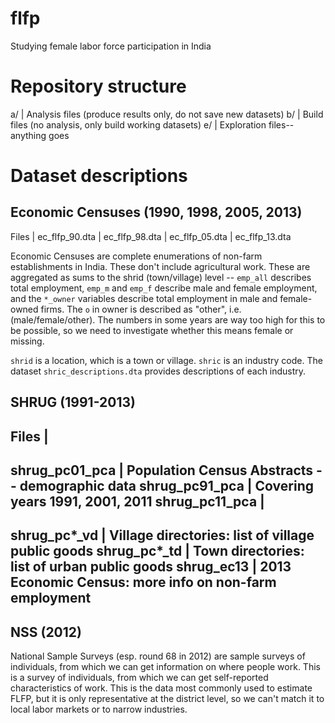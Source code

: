 # flfp
Studying female labor force participation in India

# Repository structure

a/ | Analysis files (produce results only, do not save new datasets)
b/ | Build files (no analysis, only build working datasets)
e/ | Exploration files-- anything goes

# Dataset descriptions

## Economic Censuses (1990, 1998, 2005, 2013)

Files | ec_flfp_90.dta
      | ec_flfp_98.dta
      | ec_flfp_05.dta
      | ec_flfp_13.dta

Economic Censuses are complete enumerations of non-farm establishments
in India. These don't include agricultural work. These are aggregated
as sums to the shrid (town/village) level -- `emp_all` describes total
employment, `emp_m` and `emp_f` describe male and female employment,
and the `*_owner` variables describe total employment in male and
female-owned firms. The `o` in owner is described as "other",
i.e. (male/female/other). The numbers in some years are way too high
for this to be possible, so we need to investigate whether this means
female or missing.

`shrid` is a location, which is a town or village. `shric` is an
industry code. The dataset `shric_descriptions.dta` provides
descriptions of each industry.

## SHRUG (1991-2013)

Files | 
-------------------
shrug_pc01_pca | Population Census Abstracts -- demographic data
shrug_pc91_pca | Covering years 1991, 2001, 2011
shrug_pc11_pca | 
----------------------
shrug_pc*_vd   | Village directories: list of village public goods
shrug_pc*_td   | Town directories: list of urban public goods
shrug_ec13     | 2013 Economic Census: more info on non-farm employment
------------------------

## NSS (2012)

National Sample Surveys (esp. round 68 in 2012) are sample surveys of
individuals, from which we can get information on where people
work. This is a survey of individuals, from which we can get
self-reported characteristics of work. This is the data most commonly
used to estimate FLFP, but it is only representative at the district
level, so we can't match it to local labor markets or to narrow
industries.

